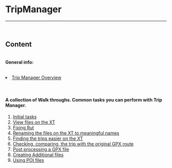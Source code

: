 ﻿<html><head>
<meta http-equiv="Keywords" content="TripManager, Zumo, XT, XT2, Garmin, Trips, Routes, GPX">
<meta http-equiv="Description" content="TripManager">
<meta http-equiv="Content-Language" content="en-us">
<meta http-equiv="Content-Type" content="text/html; charset=utf-8">
</head>

<body>
<h1>TripManager</h1><hr>
<br>
<h2>Content</h2>

<br><b>General info:</b><br><br>
<li><a href="Tripmanager%20Overview.pdf">Trip Manager Overview</a></li><br><br>

<h4>A collection of Walk throughs. Common tasks you can perform with Trip Manager.</h4>
<ol>
     <li><a href="WalkThroughs/1%20Initial%20tasks.pdf">Initial tasks</a></li>
     <li><a href="WalkThroughs/2%20View%20files%20on%20the%20XT.pdf">View files on the XT</a></li>
     <li><a href="WalkThroughs/3%20Fixing%20Rut.pdf">Fixing Rut</a></li>
     <li><a href="WalkThroughs/4%20Renaming%20the%20files%20on%20the%20XT%20to%20meaningful%20names.pdf">Renaming the files on the XT to meaningful names</a></li>
     <li><a href="WalkThroughs/5%20Finding%20the%20trips%20easier%20on%20the%20XT.pdf">Finding the trips easier on the XT</a></li>
     <li><a href="WalkThroughs/6%20Checking,%20comparing,%20the%20trip%20with%20the%20original%20GPX%20route.pdf">Checking, comparing, the trip with the original GPX route</a></li>
     <li><a href="WalkThroughs/7%20Post%20processing%20a%20GPX%20file.pdf">Post processing a GPX file</a></li>
     <li><a href="WalkThroughs/8%20Creating%20Additional%20files.pdf">Creating Additional files</a></li>
     <li><a href="WalkThroughs/9%20Using%20POI%20files.pdf">Using POI files</a></li>
</ol>
</body>
</html>
